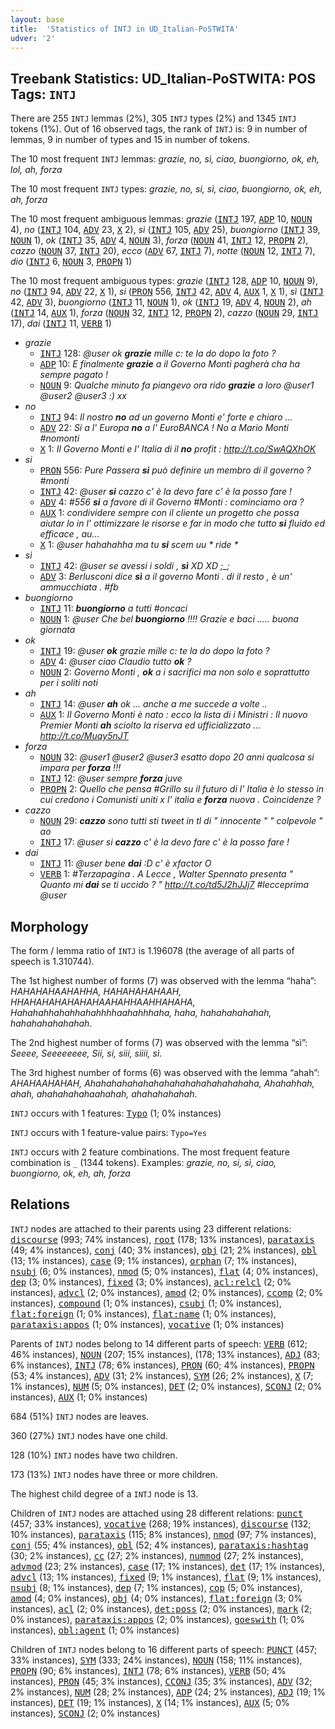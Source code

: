 ```yaml
---
layout: base
title:  'Statistics of INTJ in UD_Italian-PoSTWITA'
udver: '2'
---
```


## Treebank Statistics: UD_Italian-PoSTWITA: POS Tags: `INTJ`

There are 255 `INTJ` lemmas (2%), 305 `INTJ` types (2%) and 1345 `INTJ` tokens (1%).
Out of 16 observed tags, the rank of `INTJ` is: 9 in number of lemmas, 9 in number of types and 15 in number of tokens.

The 10 most frequent `INTJ` lemmas: <em>grazie, no, sì, ciao, buongiorno, ok, eh, lol, ah, forza</em>

The 10 most frequent `INTJ` types:  <em>grazie, no, si, sì, ciao, buongiorno, ok, eh, ah, forza</em>

The 10 most frequent ambiguous lemmas: <em>grazie</em> (<tt><a href="it_postwita-pos-INTJ.html">INTJ</a></tt> 197, <tt><a href="it_postwita-pos-ADP.html">ADP</a></tt> 10, <tt><a href="it_postwita-pos-NOUN.html">NOUN</a></tt> 4), <em>no</em> (<tt><a href="it_postwita-pos-INTJ.html">INTJ</a></tt> 104, <tt><a href="it_postwita-pos-ADV.html">ADV</a></tt> 23, <tt><a href="it_postwita-pos-X.html">X</a></tt> 2), <em>sì</em> (<tt><a href="it_postwita-pos-INTJ.html">INTJ</a></tt> 105, <tt><a href="it_postwita-pos-ADV.html">ADV</a></tt> 25), <em>buongiorno</em> (<tt><a href="it_postwita-pos-INTJ.html">INTJ</a></tt> 39, <tt><a href="it_postwita-pos-NOUN.html">NOUN</a></tt> 1), <em>ok</em> (<tt><a href="it_postwita-pos-INTJ.html">INTJ</a></tt> 35, <tt><a href="it_postwita-pos-ADV.html">ADV</a></tt> 4, <tt><a href="it_postwita-pos-NOUN.html">NOUN</a></tt> 3), <em>forza</em> (<tt><a href="it_postwita-pos-NOUN.html">NOUN</a></tt> 41, <tt><a href="it_postwita-pos-INTJ.html">INTJ</a></tt> 12, <tt><a href="it_postwita-pos-PROPN.html">PROPN</a></tt> 2), <em>cazzo</em> (<tt><a href="it_postwita-pos-NOUN.html">NOUN</a></tt> 37, <tt><a href="it_postwita-pos-INTJ.html">INTJ</a></tt> 20), <em>ecco</em> (<tt><a href="it_postwita-pos-ADV.html">ADV</a></tt> 67, <tt><a href="it_postwita-pos-INTJ.html">INTJ</a></tt> 7), <em>notte</em> (<tt><a href="it_postwita-pos-NOUN.html">NOUN</a></tt> 12, <tt><a href="it_postwita-pos-INTJ.html">INTJ</a></tt> 7), <em>dio</em> (<tt><a href="it_postwita-pos-INTJ.html">INTJ</a></tt> 6, <tt><a href="it_postwita-pos-NOUN.html">NOUN</a></tt> 3, <tt><a href="it_postwita-pos-PROPN.html">PROPN</a></tt> 1)

The 10 most frequent ambiguous types:  <em>grazie</em> (<tt><a href="it_postwita-pos-INTJ.html">INTJ</a></tt> 128, <tt><a href="it_postwita-pos-ADP.html">ADP</a></tt> 10, <tt><a href="it_postwita-pos-NOUN.html">NOUN</a></tt> 9), <em>no</em> (<tt><a href="it_postwita-pos-INTJ.html">INTJ</a></tt> 94, <tt><a href="it_postwita-pos-ADV.html">ADV</a></tt> 22, <tt><a href="it_postwita-pos-X.html">X</a></tt> 1), <em>si</em> (<tt><a href="it_postwita-pos-PRON.html">PRON</a></tt> 556, <tt><a href="it_postwita-pos-INTJ.html">INTJ</a></tt> 42, <tt><a href="it_postwita-pos-ADV.html">ADV</a></tt> 4, <tt><a href="it_postwita-pos-AUX.html">AUX</a></tt> 1, <tt><a href="it_postwita-pos-X.html">X</a></tt> 1), <em>sì</em> (<tt><a href="it_postwita-pos-INTJ.html">INTJ</a></tt> 42, <tt><a href="it_postwita-pos-ADV.html">ADV</a></tt> 3), <em>buongiorno</em> (<tt><a href="it_postwita-pos-INTJ.html">INTJ</a></tt> 11, <tt><a href="it_postwita-pos-NOUN.html">NOUN</a></tt> 1), <em>ok</em> (<tt><a href="it_postwita-pos-INTJ.html">INTJ</a></tt> 19, <tt><a href="it_postwita-pos-ADV.html">ADV</a></tt> 4, <tt><a href="it_postwita-pos-NOUN.html">NOUN</a></tt> 2), <em>ah</em> (<tt><a href="it_postwita-pos-INTJ.html">INTJ</a></tt> 14, <tt><a href="it_postwita-pos-AUX.html">AUX</a></tt> 1), <em>forza</em> (<tt><a href="it_postwita-pos-NOUN.html">NOUN</a></tt> 32, <tt><a href="it_postwita-pos-INTJ.html">INTJ</a></tt> 12, <tt><a href="it_postwita-pos-PROPN.html">PROPN</a></tt> 2), <em>cazzo</em> (<tt><a href="it_postwita-pos-NOUN.html">NOUN</a></tt> 29, <tt><a href="it_postwita-pos-INTJ.html">INTJ</a></tt> 17), <em>dai</em> (<tt><a href="it_postwita-pos-INTJ.html">INTJ</a></tt> 11, <tt><a href="it_postwita-pos-VERB.html">VERB</a></tt> 1)


* <em>grazie</em>
  * <tt><a href="it_postwita-pos-INTJ.html">INTJ</a></tt> 128: <em>@user ok <b>grazie</b> mille c: te la do dopo la foto ?</em>
  * <tt><a href="it_postwita-pos-ADP.html">ADP</a></tt> 10: <em>E finalmente <b>grazie</b> a il Governo Monti pagherà cha ha sempre pagato !</em>
  * <tt><a href="it_postwita-pos-NOUN.html">NOUN</a></tt> 9: <em>Qualche minuto fa piangevo ora rido <b>grazie</b> a loro @user1 @user2 @user3 :) xx</em>
* <em>no</em>
  * <tt><a href="it_postwita-pos-INTJ.html">INTJ</a></tt> 94: <em>Il nostro <b>no</b> ad un governo Monti e' forte e chiaro ...</em>
  * <tt><a href="it_postwita-pos-ADV.html">ADV</a></tt> 22: <em>Si a l' Europa <b>no</b> a l' EuroBANCA ! No a Mario Monti #nomonti</em>
  * <tt><a href="it_postwita-pos-X.html">X</a></tt> 1: <em>Il Governo Monti e l' Italia di il <b>no</b> profit : http://t.co/SwAQXhOK</em>
* <em>si</em>
  * <tt><a href="it_postwita-pos-PRON.html">PRON</a></tt> 556: <em>Pure Passera <b>si</b> può definire un membro di il governo ? #monti</em>
  * <tt><a href="it_postwita-pos-INTJ.html">INTJ</a></tt> 42: <em>@user <b>si</b> cazzo c' è la devo fare c' è la posso fare !</em>
  * <tt><a href="it_postwita-pos-ADV.html">ADV</a></tt> 4: <em>#556 <b>si</b> a favore di il Governo #Monti : cominciamo ora ?</em>
  * <tt><a href="it_postwita-pos-AUX.html">AUX</a></tt> 1: <em>condividere sempre con il cliente un progetto che possa aiutar lo in l' ottimizzare le risorse e far in modo che tutto <b>si</b> fluido ed efficace , au…</em>
  * <tt><a href="it_postwita-pos-X.html">X</a></tt> 1: <em>@user hahahahha ma tu <b>si</b> scem uu * ride *</em>
* <em>sì</em>
  * <tt><a href="it_postwita-pos-INTJ.html">INTJ</a></tt> 42: <em>@user se avessi i soldi , <b>sì</b> XD XD ;_;</em>
  * <tt><a href="it_postwita-pos-ADV.html">ADV</a></tt> 3: <em>Berlusconi dice <b>sì</b> a il governo Monti . di il resto , è un' ammucchiata . #fb</em>
* <em>buongiorno</em>
  * <tt><a href="it_postwita-pos-INTJ.html">INTJ</a></tt> 11: <em><b>buongiorno</b> a tutti #oncaci</em>
  * <tt><a href="it_postwita-pos-NOUN.html">NOUN</a></tt> 1: <em>@user Che bel <b>buongiorno</b> !!!! Grazie e baci ..... buona giornata</em>
* <em>ok</em>
  * <tt><a href="it_postwita-pos-INTJ.html">INTJ</a></tt> 19: <em>@user <b>ok</b> grazie mille c: te la do dopo la foto ?</em>
  * <tt><a href="it_postwita-pos-ADV.html">ADV</a></tt> 4: <em>@user ciao Claudio tutto <b>ok</b> ?</em>
  * <tt><a href="it_postwita-pos-NOUN.html">NOUN</a></tt> 2: <em>Governo Monti , <b>ok</b> a i sacrifici ma non solo e soprattutto per i soliti noti</em>
* <em>ah</em>
  * <tt><a href="it_postwita-pos-INTJ.html">INTJ</a></tt> 14: <em>@user <b>ah</b> ok ... anche a me succede a volte ..</em>
  * <tt><a href="it_postwita-pos-AUX.html">AUX</a></tt> 1: <em>Il Governo Monti è nato : ecco la lista di i Ministri : Il nuovo Premier Monti <b>ah</b> sciolto la riserva ed ufficializzato ... http://t.co/Muqy5nJT</em>
* <em>forza</em>
  * <tt><a href="it_postwita-pos-NOUN.html">NOUN</a></tt> 32: <em>@user1 @user2 @user3 esatto dopo 20 anni qualcosa si impara per <b>forza</b> !!!</em>
  * <tt><a href="it_postwita-pos-INTJ.html">INTJ</a></tt> 12: <em>@user sempre <b>forza</b> juve</em>
  * <tt><a href="it_postwita-pos-PROPN.html">PROPN</a></tt> 2: <em>Quello che pensa #Grillo su il futuro di l' Italia è lo stesso in cui credono i Comunisti uniti x l' italia e <b>forza</b> nuova . Coincidenze ?</em>
* <em>cazzo</em>
  * <tt><a href="it_postwita-pos-NOUN.html">NOUN</a></tt> 29: <em><b>cazzo</b> sono tutti sti tweet in tl di " innocente " " colpevole " ao</em>
  * <tt><a href="it_postwita-pos-INTJ.html">INTJ</a></tt> 17: <em>@user si <b>cazzo</b> c' è la devo fare c' è la posso fare !</em>
* <em>dai</em>
  * <tt><a href="it_postwita-pos-INTJ.html">INTJ</a></tt> 11: <em>@user bene <b>dai</b> :D c' è xfactor *O*</em>
  * <tt><a href="it_postwita-pos-VERB.html">VERB</a></tt> 1: <em>#Terzapagina . A Lecce , Walter Spennato presenta " Quanto mi <b>dai</b> se ti uccido ? " http://t.co/td5J2hJJj7 #lecceprima @user</em>

## Morphology

The form / lemma ratio of `INTJ` is 1.196078 (the average of all parts of speech is 1.310744).

The 1st highest number of forms (7) was observed with the lemma “haha”: <em>HAHAHAHAAHAHHA, HAHAHAHAHAAH, HHAHAHAHAHAHAHAAHAHHAAHHAHAHA, Hahahahhahahhahahhhhaahahhhaha, haha, hahahahahahah, hahahahahahahah</em>.

The 2nd highest number of forms (7) was observed with the lemma “sì”: <em>Seeee, Seeeeeeee, Sii, si, siii, siiii, sì</em>.

The 3rd highest number of forms (6) was observed with the lemma “ahah”: <em>AHAHAAHAHAH, Ahahahahahahahahahahahahahahahaha, Ahahahhah, ahah, ahahahahahaahahah, ahahahahahah</em>.

`INTJ` occurs with 1 features: <tt><a href="it_postwita-feat-Typo.html">Typo</a></tt> (1; 0% instances)

`INTJ` occurs with 1 feature-value pairs: `Typo=Yes`

`INTJ` occurs with 2 feature combinations.
The most frequent feature combination is `_` (1344 tokens).
Examples: <em>grazie, no, si, sì, ciao, buongiorno, ok, eh, ah, forza</em>


## Relations

`INTJ` nodes are attached to their parents using 23 different relations: <tt><a href="it_postwita-dep-discourse.html">discourse</a></tt> (993; 74% instances), <tt><a href="it_postwita-dep-root.html">root</a></tt> (178; 13% instances), <tt><a href="it_postwita-dep-parataxis.html">parataxis</a></tt> (49; 4% instances), <tt><a href="it_postwita-dep-conj.html">conj</a></tt> (40; 3% instances), <tt><a href="it_postwita-dep-obj.html">obj</a></tt> (21; 2% instances), <tt><a href="it_postwita-dep-obl.html">obl</a></tt> (13; 1% instances), <tt><a href="it_postwita-dep-case.html">case</a></tt> (9; 1% instances), <tt><a href="it_postwita-dep-orphan.html">orphan</a></tt> (7; 1% instances), <tt><a href="it_postwita-dep-nsubj.html">nsubj</a></tt> (6; 0% instances), <tt><a href="it_postwita-dep-nmod.html">nmod</a></tt> (5; 0% instances), <tt><a href="it_postwita-dep-flat.html">flat</a></tt> (4; 0% instances), <tt><a href="it_postwita-dep-dep.html">dep</a></tt> (3; 0% instances), <tt><a href="it_postwita-dep-fixed.html">fixed</a></tt> (3; 0% instances), <tt><a href="it_postwita-dep-acl-relcl.html">acl:relcl</a></tt> (2; 0% instances), <tt><a href="it_postwita-dep-advcl.html">advcl</a></tt> (2; 0% instances), <tt><a href="it_postwita-dep-amod.html">amod</a></tt> (2; 0% instances), <tt><a href="it_postwita-dep-ccomp.html">ccomp</a></tt> (2; 0% instances), <tt><a href="it_postwita-dep-compound.html">compound</a></tt> (1; 0% instances), <tt><a href="it_postwita-dep-csubj.html">csubj</a></tt> (1; 0% instances), <tt><a href="it_postwita-dep-flat-foreign.html">flat:foreign</a></tt> (1; 0% instances), <tt><a href="it_postwita-dep-flat-name.html">flat:name</a></tt> (1; 0% instances), <tt><a href="it_postwita-dep-parataxis-appos.html">parataxis:appos</a></tt> (1; 0% instances), <tt><a href="it_postwita-dep-vocative.html">vocative</a></tt> (1; 0% instances)

Parents of `INTJ` nodes belong to 14 different parts of speech: <tt><a href="it_postwita-pos-VERB.html">VERB</a></tt> (612; 46% instances), <tt><a href="it_postwita-pos-NOUN.html">NOUN</a></tt> (207; 15% instances),  (178; 13% instances), <tt><a href="it_postwita-pos-ADJ.html">ADJ</a></tt> (83; 6% instances), <tt><a href="it_postwita-pos-INTJ.html">INTJ</a></tt> (78; 6% instances), <tt><a href="it_postwita-pos-PRON.html">PRON</a></tt> (60; 4% instances), <tt><a href="it_postwita-pos-PROPN.html">PROPN</a></tt> (53; 4% instances), <tt><a href="it_postwita-pos-ADV.html">ADV</a></tt> (31; 2% instances), <tt><a href="it_postwita-pos-SYM.html">SYM</a></tt> (26; 2% instances), <tt><a href="it_postwita-pos-X.html">X</a></tt> (7; 1% instances), <tt><a href="it_postwita-pos-NUM.html">NUM</a></tt> (5; 0% instances), <tt><a href="it_postwita-pos-DET.html">DET</a></tt> (2; 0% instances), <tt><a href="it_postwita-pos-SCONJ.html">SCONJ</a></tt> (2; 0% instances), <tt><a href="it_postwita-pos-AUX.html">AUX</a></tt> (1; 0% instances)

684 (51%) `INTJ` nodes are leaves.

360 (27%) `INTJ` nodes have one child.

128 (10%) `INTJ` nodes have two children.

173 (13%) `INTJ` nodes have three or more children.

The highest child degree of a `INTJ` node is 13.

Children of `INTJ` nodes are attached using 28 different relations: <tt><a href="it_postwita-dep-punct.html">punct</a></tt> (457; 33% instances), <tt><a href="it_postwita-dep-vocative.html">vocative</a></tt> (268; 19% instances), <tt><a href="it_postwita-dep-discourse.html">discourse</a></tt> (132; 10% instances), <tt><a href="it_postwita-dep-parataxis.html">parataxis</a></tt> (115; 8% instances), <tt><a href="it_postwita-dep-nmod.html">nmod</a></tt> (97; 7% instances), <tt><a href="it_postwita-dep-conj.html">conj</a></tt> (55; 4% instances), <tt><a href="it_postwita-dep-obl.html">obl</a></tt> (52; 4% instances), <tt><a href="it_postwita-dep-parataxis-hashtag.html">parataxis:hashtag</a></tt> (30; 2% instances), <tt><a href="it_postwita-dep-cc.html">cc</a></tt> (27; 2% instances), <tt><a href="it_postwita-dep-nummod.html">nummod</a></tt> (27; 2% instances), <tt><a href="it_postwita-dep-advmod.html">advmod</a></tt> (23; 2% instances), <tt><a href="it_postwita-dep-case.html">case</a></tt> (17; 1% instances), <tt><a href="it_postwita-dep-det.html">det</a></tt> (17; 1% instances), <tt><a href="it_postwita-dep-advcl.html">advcl</a></tt> (13; 1% instances), <tt><a href="it_postwita-dep-fixed.html">fixed</a></tt> (9; 1% instances), <tt><a href="it_postwita-dep-flat.html">flat</a></tt> (9; 1% instances), <tt><a href="it_postwita-dep-nsubj.html">nsubj</a></tt> (8; 1% instances), <tt><a href="it_postwita-dep-dep.html">dep</a></tt> (7; 1% instances), <tt><a href="it_postwita-dep-cop.html">cop</a></tt> (5; 0% instances), <tt><a href="it_postwita-dep-amod.html">amod</a></tt> (4; 0% instances), <tt><a href="it_postwita-dep-obj.html">obj</a></tt> (4; 0% instances), <tt><a href="it_postwita-dep-flat-foreign.html">flat:foreign</a></tt> (3; 0% instances), <tt><a href="it_postwita-dep-acl.html">acl</a></tt> (2; 0% instances), <tt><a href="it_postwita-dep-det-poss.html">det:poss</a></tt> (2; 0% instances), <tt><a href="it_postwita-dep-mark.html">mark</a></tt> (2; 0% instances), <tt><a href="it_postwita-dep-parataxis-appos.html">parataxis:appos</a></tt> (2; 0% instances), <tt><a href="it_postwita-dep-goeswith.html">goeswith</a></tt> (1; 0% instances), <tt><a href="it_postwita-dep-obl-agent.html">obl:agent</a></tt> (1; 0% instances)

Children of `INTJ` nodes belong to 16 different parts of speech: <tt><a href="it_postwita-pos-PUNCT.html">PUNCT</a></tt> (457; 33% instances), <tt><a href="it_postwita-pos-SYM.html">SYM</a></tt> (333; 24% instances), <tt><a href="it_postwita-pos-NOUN.html">NOUN</a></tt> (158; 11% instances), <tt><a href="it_postwita-pos-PROPN.html">PROPN</a></tt> (90; 6% instances), <tt><a href="it_postwita-pos-INTJ.html">INTJ</a></tt> (78; 6% instances), <tt><a href="it_postwita-pos-VERB.html">VERB</a></tt> (50; 4% instances), <tt><a href="it_postwita-pos-PRON.html">PRON</a></tt> (45; 3% instances), <tt><a href="it_postwita-pos-CCONJ.html">CCONJ</a></tt> (35; 3% instances), <tt><a href="it_postwita-pos-ADV.html">ADV</a></tt> (32; 2% instances), <tt><a href="it_postwita-pos-NUM.html">NUM</a></tt> (28; 2% instances), <tt><a href="it_postwita-pos-ADP.html">ADP</a></tt> (24; 2% instances), <tt><a href="it_postwita-pos-ADJ.html">ADJ</a></tt> (19; 1% instances), <tt><a href="it_postwita-pos-DET.html">DET</a></tt> (19; 1% instances), <tt><a href="it_postwita-pos-X.html">X</a></tt> (14; 1% instances), <tt><a href="it_postwita-pos-AUX.html">AUX</a></tt> (5; 0% instances), <tt><a href="it_postwita-pos-SCONJ.html">SCONJ</a></tt> (2; 0% instances)

